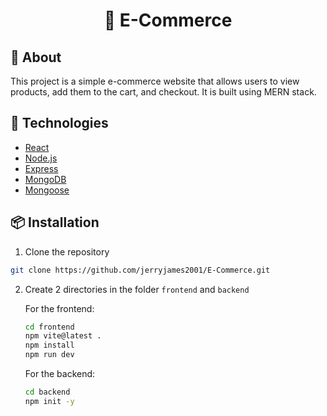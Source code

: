 <div align="center">
  <h1>🛒 E-Commerce</hjson>
</div>

## 📝 About
This project is a simple e-commerce website that allows users to view products, add them to the cart, and checkout. It is built using MERN stack.

## 🚀 Technologies
- [React](https://reactjs.org/)
- [Node.js](https://nodejs.org/en/)
- [Express](https://expressjs.com/)
- [MongoDB](https://www.mongodb.com/)
- [Mongoose](https://mongoosejs.com/)

## 📦 Installation
1. Clone the repository
```bash
git clone https://github.com/jerryjames2001/E-Commerce.git
```
2. Create 2 directories in the folder `frontend` and `backend`

    For the frontend:
    ```bash
    cd frontend
    npm vite@latest .
    npm install
    npm run dev
    ```
    For the backend:
    ```bash
    cd backend
    npm init -y
    ```